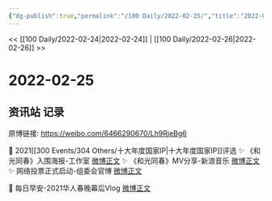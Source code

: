 ```yaml
---
{"dg-publish":true,"permalink":"/100 Daily/2022-02-25/","title":"2022-02-25","created":"2022-12-22T15:34:41.000+08:00","updated":"2023-04-11T14:46:34.769+08:00"}
---
```



<< [[100 Daily/2022-02-24\|2022-02-24]] | [[100 Daily/2022-02-26\|2022-02-26]] >>

# 2022-02-25

## 资讯站 记录

原博链接: https://weibo.com/6466290670/Lh9RjeBg6

💫 2021[[300 Events/304 Others/十大年度国家IP\|十大年度国家IP]]评选
✨ 《和光同春》入围海报-工作室 [微博正文](https://m.weibo.cn/6466290670/4740746664740355)
✨ 《和光同春》MV分享-新浪音乐 [微博正文](https://m.weibo.cn/6466290670/4740813034882458)
✨ 网络投票正式启动-组委会官博 [微博正文](https://m.weibo.cn/6466290670/4740787302043370)

💫 每日早安-2021华人春晚幕后Vlog [微博正文](https://m.weibo.cn/6466290670/4740679693505335)
